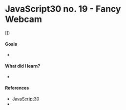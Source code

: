 # JavaScript30 no. 19 - Fancy Webcam

[])

#### Goals
* 

#### What did I learn?
* 

#### References
* [JavaScript30](https://javascript30.com/)
* 